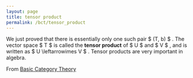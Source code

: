 ```yaml
---
layout: page
title: tensor product
permalink: /bct/tensor_product
---
```

We just proved that there is essentially only one such pair $ (T, b) $ . The vector space $ T $ is called the **tensor product** of $ U $ and $ V $ , and is written as $ U \leftarrowimes V $ . Tensor products are very important in algebra.


From [Basic Category Theory](https://mathgloss.github.io/MathGloss/bct.html)